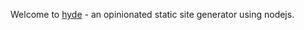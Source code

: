 <!--
layout: post
title: Welcome To Hyde
date: 2012-11-25 15:15
comments: true
tags: nodejs, hyde
published: true
-->

Welcome to [hyde](http://github.com/tanepiper/hyde) - an opinionated static site generator using nodejs.